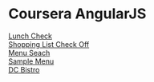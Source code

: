 # Coursera AngularJS
[Lunch Check](https://gopuvivek.github.io/AngularJS/module1-solution/)\
[Shopping List Check Off](https://gopuvivek.github.io/AngularJS/module2-solution/)\
[Menu Seach](https://gopuvivek.github.io/AngularJS/module3-solution/)\
[Sample Menu](https://gopuvivek.github.io/AngularJS/module4-solution/)\
[DC Bistro](https://gopuvivek.github.io/AngularJS/module5-solution/)

